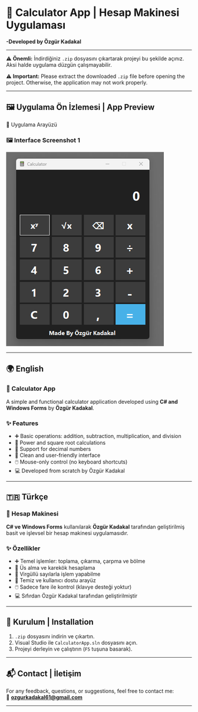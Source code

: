# 🧮 Calculator App | Hesap Makinesi Uygulaması  
**-Developed by Özgür Kadakal**

---

⚠️ **Önemli:** İndirdiğiniz `.zip` dosyasını çıkartarak projeyi bu şekilde açınız. Aksi halde uygulama düzgün çalışmayabilir.

⚠️ **Important:** Please extract the downloaded `.zip` file before opening the project. Otherwise, the application may not work properly.

---

## 🖼️ Uygulama Ön İzlemesi | App Preview  
📸 Uygulama Arayüzü

### 🖼️ Interface Screenshot 1  
![Calculator UI](Calculator/ScreenShots/ScreenShot-1.png)

---

## 🌍 English

### 🧮 Calculator App  
A simple and functional calculator application developed using **C# and Windows Forms** by **Özgür Kadakal**.

### ✨ Features  
- ➕ Basic operations: addition, subtraction, multiplication, and division  
- 🧮 Power and square root calculations  
- 🔢 Support for decimal numbers  
- 🎨 Clean and user-friendly interface  
- 🖱️ Mouse-only control (no keyboard shortcuts)  
- 💻 Developed from scratch by Özgür Kadakal

---

## 🇹🇷 Türkçe

### 🧮 Hesap Makinesi  
**C# ve Windows Forms** kullanılarak **Özgür Kadakal** tarafından geliştirilmiş basit ve işlevsel bir hesap makinesi uygulamasıdır.

### ✨ Özellikler  
- ➕ Temel işlemler: toplama, çıkarma, çarpma ve bölme  
- 🧮 Üs alma ve karekök hesaplama  
- 🔢 Virgüllü sayılarla işlem yapabilme  
- 🎨 Temiz ve kullanıcı dostu arayüz  
- 🖱️ Sadece fare ile kontrol (klavye desteği yoktur)  
- 💻 Sıfırdan Özgür Kadakal tarafından geliştirilmiştir

---

## 🚀 Kurulum | Installation

1. `.zip` dosyasını indirin ve çıkartın.  
2. Visual Studio ile `CalculatorApp.sln` dosyasını açın.  
3. Projeyi derleyin ve çalıştırın (`F5` tuşuna basarak).

---

## 📬 Contact | İletişim

For any feedback, questions, or suggestions, feel free to contact me:  
📧 **ozgurkadakal61@gmail.com**

---

